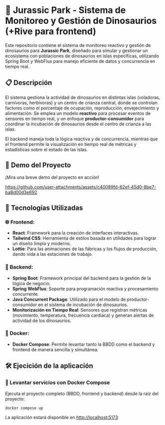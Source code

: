 # 🦖 Jurassic Park - Sistema de Monitoreo y Gestión de Dinosaurios (+Rive para frontend)

Este repositorio contiene el sistema de monitoreo reactivo y gestión de dinosaurios para **Jurassic Park**, diseñado para simular y gestionar un ecosistema con poblaciones de dinosaurios en islas específicas, utilizando Spring Boot y WebFlux para manejo eficiente de datos y concurrencia en tiempo real.

## 📋 Descripción

El sistema gestiona la actividad de dinosaurios en distintas islas (voladoras, carnívoras, herbívoras) y un centro de crianza central, donde se controlan factores como el porcentaje de ocupación, reproducción, envejecimiento y alimentación. Se emplea un modelo **reactivo** para procesar eventos de sensores en tiempo real, y un enfoque **productor-consumidor** para coordinar la incubación de dinosaurios desde el centro de crianza a las islas.

El backend maneja toda la lógica reactiva y de concurrencia, mientras que el frontend permite la visualización en tiempo real de métricas y estadísticas sobre el estado de las islas.

## 🎥 Demo del Proyecto

¡Mira una breve demo del proyecto en acción!



https://github.com/user-attachments/assets/c40089fd-62ef-45d0-8be7-ba8d00d3e692



## 🚀 Tecnologías Utilizadas

### 🌐 **Frontend**:
- **React**: Framework para la creación de interfaces interactivas.
- **Tailwind CSS**: Herramienta de estilos basada en utilidades para lograr un diseño limpio y moderno.
- **Lottie**: Para las animaciones de las fábricas y los flujos de producción, dando vida a las estaciones de trabajo.

### 🔧 **Backend**:
- **Spring Boot**: Framework principal del backend para la gestión de la lógica de negocio.
- **Spring WebFlux**: Soporte para programación reactiva y procesamiento concurrente.
- **Java Concurrent Package**: Utilizado para el modelo de productor-consumidor en el sistema de incubación de dinosaurios.
- **Monitorización en Tiempo Real**: Sensores que registran métricas (movimiento, temperatura, frecuencia cardíaca) y generan alertas de actividad de los dinosaurios.

### 🐳 **Docker**:
- **Docker Compose**: Permite levantar tanto la BBDD como el backend y frontend de manera sencilla y simultánea.

## 🛠️ Ejecición de la aplicación

### 🔧 **Levantar servicios con Docker Compose**
Ejecuta el proyecto completo (BBDD, frontend y backend) desde la raíz del proyecto:

```bash
docker compose up
```

La aplicación estará disponible en [http://localhost:5173](http://localhost:5173)

